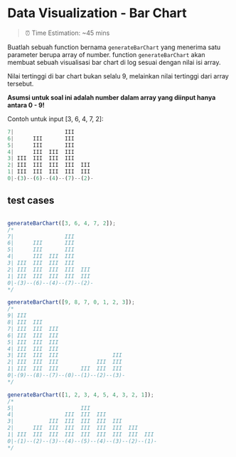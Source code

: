 # Data Visualization - Bar Chart

> ⏰ Time Estimation: ~45 mins

Buatlah sebuah function bernama `generateBarChart` yang menerima satu parameter berupa array of number. function `generateBarChart` akan membuat sebuah visualisasi bar chart di log sesuai dengan nilai isi array.

Nilai tertinggi di bar chart bukan selalu 9, melainkan nilai tertinggi dari array tersebut.

**Asumsi untuk soal ini adalah number dalam array yang diinput hanya antara 0 - 9!**

Contoh untuk input [3, 6, 4, 7, 2]:

```javascript
7|                III      
6|      III       III      
5|      III       III      
4|      III  III  III      
3| III  III  III  III      
2| III  III  III  III  III
1| III  III  III  III  III
0|-(3)--(6)--(4)--(7)--(2)-
```

## test cases

```javascript

generateBarChart([3, 6, 4, 7, 2]);
/*
7|                III      
6|      III       III      
5|      III       III      
4|      III  III  III      
3| III  III  III  III      
2| III  III  III  III  III
1| III  III  III  III  III
0|-(3)--(6)--(4)--(7)--(2)-
*/

generateBarChart([9, 8, 7, 0, 1, 2, 3]);
/*
9| III                               
8| III  III                          
7| III  III  III                     
6| III  III  III                     
5| III  III  III                     
4| III  III  III                     
3| III  III  III                 III
2| III  III  III            III  III
1| III  III  III       III  III  III
0|-(9)--(8)--(7)--(0)--(1)--(2)--(3)-
*/

generateBarChart([1, 2, 3, 4, 5, 4, 3, 2, 1]);
/*
5|                     III                     
4|                III  III  III                
3|           III  III  III  III  III           
2|      III  III  III  III  III  III  III      
1| III  III  III  III  III  III  III  III  III
0|-(1)--(2)--(3)--(4)--(5)--(4)--(3)--(2)--(1)-
*/
```
